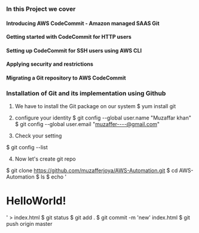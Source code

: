 
### In this Project we cover

#### Introducing AWS CodeCommit - Amazon managed SAAS Git
#### Getting started with CodeCommit for HTTP users
#### Setting up CodeCommit for SSH users using AWS CLI
#### Applying security and restrictions
#### Migrating a Git repository to AWS CodeCommit

### Installation of Git and its implementation using Github

1. We have to install the Git package on our system
 $ yum install git

2. configure your identity
 $ git config --global user.name "Muzaffar khan"
 $ git config --global user.email "muzaffer----@gmail.com"

3. Check your setting

 $ git config --list

4. Now let's create git repo

 $ git clone https://github.com/muzafferjoya/AWS-Automation.git
 $ cd AWS-Automation
 $ ls
 $ echo '<h1> HelloWorld! </h1>' > index.html
 $ git status
 $ git add .
 $ git commit -m 'new' index.html
 $ git push origin master
 
